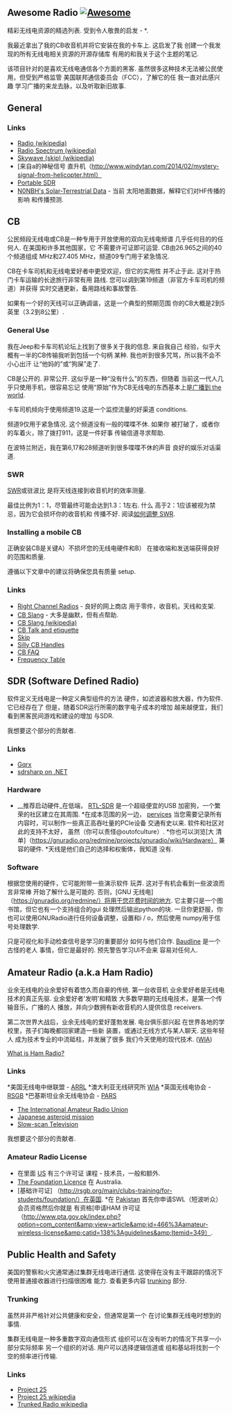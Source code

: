 <div class="github-widget" data-repo="kyleterry/awesome-radio"></div>

## Awesome Radio [![Awesome](https://cdn.rawgit.com/sindresorhus/awesome/d7305f38d29fed78fa85652e3a63e154dd8e8829/media/badge.svg)](https://github.com/sindresorhus/awesome)

 精彩无线电资源的精选列表.  受到令人敬畏的启发 -  *.

 我最近拿出了我的CB收音机并将它安装在我的卡车上.  这启发了我
创建一个我发现的所有无线电相关资源的开源存储库
有用的和我关于这个主题的笔记.

该项目针对的是喜欢无线电通信各个方面的黑客.
虽然很多这种技术无法被公民使用，但受到严格监管
 美国联邦通信委员会（FCC），了解它的任  我一直对此感兴趣
学习广播的来龙去脉，以及听取新旧故事.

## General

### Links

* [Radio (wikipedia)](http://en.wikipedia.org/wiki/Radio)
* [Radio Spectrum (wikipedia)](http://en.wikipedia.org/wiki/Radio_spectrum)
* [Skywave (skip) (wikipedia)](http://en.wikipedia.org/wiki/Skywave)
* [来自a的神秘信号
  直升机（http://www.windytan.com/2014/02/mystery-signal-from-helicopter.html）
* [Portable SDR](http://hackaday.io/project/1538-PortableSDR)
* [N0NBH's Solar-Terrestrial Data](http://www.hamqsl.com/solar2.html) - 当前
太阳地面数据，解释它们对HF传播的影响
和传播预测.

## CB

公民频段无线电或CB是一种专用于开放使用的双向无线电频谱
 几乎任何目的的任何人.  在美国和许多其他国家，它
 不需要许可证即可运营.  CB由26.965之间的40个频道组成
MHz和27.405 MHz，频道09专门用于紧急情况.

CB在卡车司机和无线电爱好者中更受欢迎，但它的实用性
 并不止于此.  这对于热门卡车运输的长途旅行非常有用
 路线.  您可以调到第19频道（非官方卡车司机的频道）并获得
实时交通更新，备用路线和事故警告.

如果有一个好的天线可以正确调谐，这是一个典型的预期范围
你的CB大概是2到5英里（3.2到8公里）.

### General Use

 我在Jeep和卡车司机论坛上找到了很多关于我的信息.  来自我自己
经验，似乎大概有一半的CB传输我听到包括一个句柄
 某种.  我也听到很多咒骂，所以我不会不小心出汗
让“他妈的”或“狗屎”走了.

 CB是公开的.  非常公开.  这似乎是一种“没有什么”的东西，但随着
当前这一代人几乎只使用手机，很容易忘记
使用“原始”作为CB无线电的东西基本上是[广播到
the world](http://en.wikipedia.org/wiki/Citizens_band_radio#Working_skip).

卡车司机倾向于使用频道19.这是一个监控流量的好渠道
conditions.

 频道9仅用于紧急情况.  这个频道没有一般的喋喋不休.  如果你
被打破了，或者你的车着火，除了拨打911，这是一件好事
传输信道寻求帮助.

在波特兰附近，我在第6,17和28频道听到很多喋喋不休的声音
良好的娱乐对话渠道.

### SWR

[SWR](http://en.wikipedia.org/wiki/Standing_wave_ratio)或驻波比
是将天线连接到收音机时的效率测量.

 最佳比例为1：1，尽管最终可能会达到1.3：1左右.  什么
高于2：1应该被视为禁忌，因为它会损坏你的收音机和
 传播不好.  阅读[如何调整
SWR](http://www.rightchannelradios.com/tuning-cb-antenna-adjusting-swr).

### Installing a mobile CB

正确安装CB是关键A）不损坏您的无线电硬件和B）
在接收端和发送端获得良好的范围和质量.

遵循以下文章中的建议将确保您具有质量
setup.

### Links

* [Right Channel Radios](http://www.rightchannelradios.com/) - 良好的网上商店
用于零件，收音机，天线和支架.
* [CB Slang](http://www.cbslang.com/) - 大多是幽默，但有点帮助.
* [CB Slang (wikipedia)](http://en.wikipedia.org/wiki/List_of_CB_slang)
* [CB Talk and etiquette](http://www.jeepforum.com/forum/f8/cb-radio-etiquette-jeep-trail-1169815/)
* [Skip](http://cbradiomagazine.com/Articles/How%20to%20Shoot%20Skip.htm)
* [Silly CB Handles](http://www.somethingawful.com/news/cb-handles/)
* [CB FAQ](http://www.advancedspecialties.net/cb-radio-faq.htm)
* [Frequency Table](http://www.radioreference.com/apps/db/?aid=7731)

## SDR (Software Defined Radio)

软件定义无线电是一种定义典型组件的方法
 硬件，如滤波器和放大器，作为软件.  它已经存在了
但是，随着SDR运行所需的数字电子成本的增加
越来越便宜，我们看到黑客民间游戏和建设的增加
与SDR.

我想要这个部分的贡献者.

### Links

* [Gqrx](http://gqrx.dk/)
* [sdrsharp on .NET](http://sdrsharp.com)

### Hardware
* __推荐启动硬件_在低端，
  [RTL-SDR](http://sdr.osmocom.org/trac/wiki/rtl-sdr) 是一个超级便宜的USB
  加密狗，一个繁荣的社区建立在其周围.
*在成本范围的另一边， [pervices](http://www.pervices.com/)
  当您需要记录所有内容时，可以制作一些真正高吞吐量的PCIe设备
   交通有史以来.  软件和社区对此的支持不太好，
  虽然（你可以责怪@outofculture）.
*你也可以浏览[大
  清单]（https://gnuradio.org/redmine/projects/gnuradio/wiki/Hardware）
  兼容的硬件.
*天线是他们自己的选择和权衡体，我知道
  没有.

### Software
根据您使用的硬件，它可能附带一些演示软件
 玩弄.  这对于有机会看到一些波浪而言非常棒
 开始了解什么是可能的.  否则，[GNU
无线电]（https://gnuradio.org/redmine/）将用于您花费时间的地方.
它主要只是一个图书馆，但它也有一个支持组合的gui
 处理然后输出python的块.  一旦你更舒服，你
也可以使用GNURadio进行任何设备调整，设置和i / o，然后使用
numpy用于信号处理数学.

只是可视化和手动检查信号是学习的重要部分
如何与他们合作. [Baudline](http://www.baudline.com/) 是一个古怪的老人
 事情，但它是最好的.  预先警告学习UI不会来
容易对任何人.

## Amateur Radio (a.k.a Ham Radio)

 业余无线电的业余爱好有着悠久而自豪的传统.  第一台收音机
 业余爱好者是无线电技术的真正先驱.  业余爱好者&#39;发明&#39;和精致
大多数早期的无线电技术，是第一个传输音乐，广播的人
播放，并向少数拥有新收音机的人提供信息
receivers.

 第二次世界大战后，业余无线电的爱好蓬勃发展.  电台俱乐部兴起
在世界各地的学校里，孩子们每晚都回家建造一些新
 装置，或通过无线方式与某人聊天.  这些年轻人
成为技术专业的中流砥柱，并发展了很多
我们今天使用的现代技术.
([WIA](http://www.wia.org.au/licenses/foundation/about/))

[What is Ham Radio?](http://www.arrl.org/what-is-ham-radio)

### Links

*美国无线电中继联盟 -  [ARRL](http://www.arrl.org/)
*澳大利亚无线研究所 [WIA](http://www.wia.org.au/)
*英国无线电协会 -  [RSGB](http://rsgb.org/)
*巴基斯坦业余无线电协会 -  [PARS](http://www.pakhams.com/)
* [The International Amateur Radio Union](http://www.iaru.org/)
* [Japanese asteroid mission](http://www.arrl.org/news/amateur-radio-transponder-will-accompany-japanese-asteroid-mission-into-deep-space)
* [Slow-scan Television](https://en.wikipedia.org/wiki/Slow-scan_television)

我想要这个部分的贡献者.

### Amateur Radio License

* 在里面 [US](http://www.arrl.org/getting-licensed) 有三个许可证
  课程 - 技术员，一般和额外.
* [The Foundation Licence](http://www.wia.org.au/licenses/foundation/about/) 在
  Australia.
* [基础许可证]
  （http://rsgb.org/main/clubs-training/for-students/foundation/）在英国.
*在
  [Pakistan](http://www.pakhams.com/index.php?option=com_content&view=article&id=75&Itemid=92)
  首先你申请SWL（短波听众）会员资格然后你就是
  有资格[申请HAM
  许可证（http://www.pta.gov.pk/index.php?option=com_content&amp;view=article&amp;id=466%3Aamateur-wireless-license&amp;catid=138%3Aguidelines&amp;Itemid=349）.

## Public Health and Safety

美国的警察和火灾通常通过集群无线电进行通信.
这使得在没有主干跟踪的情况下使用普通接收器进行扫描很困难
 能力.  查看更多内容 [trunking](#trunking) 部分.

### Trunking

虽然并非严格针对公共健康和安全，但通常是第一个
在讨论集群无线电时想到的事情.

集群无线电是一种多重数字双向通信形式
组织可以在没有听力的情况下共享一小部分实际频率
 另一个组织的对话.  用户可以选择逻辑信道或
组和基站将找到一个空的频率进行传输.

### Links

* [Project 25](http://www.project25.org/)
* [Project 25 wikipedia](http://en.wikipedia.org/wiki/Project_25)
* [Trunked Radio wikipedia](http://en.wikipedia.org/wiki/Trunked_radio_system)

